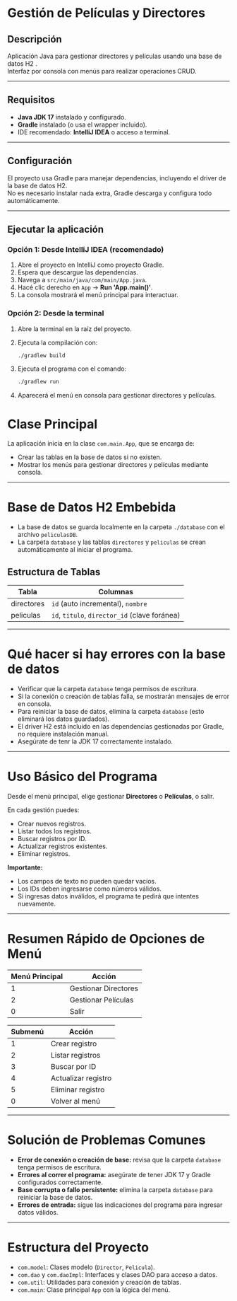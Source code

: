 # Gestión de Películas y Directores

## Descripción

Aplicación Java para gestionar directores y películas usando una base de datos H2 .  
Interfaz por consola con menús para realizar operaciones CRUD.

---

## Requisitos

- **Java JDK 17** instalado y configurado.
- **Gradle** instalado (o usa el wrapper incluido).
- IDE recomendado: **IntelliJ IDEA** o acceso a terminal.

---

## Configuración

El proyecto usa Gradle para manejar dependencias, incluyendo el driver de la base de datos H2.  
No es necesario instalar nada extra, Gradle descarga y configura todo automáticamente.

---

## Ejecutar la aplicación

### Opción 1: Desde IntelliJ IDEA (recomendado)

1. Abre el proyecto en IntelliJ como proyecto Gradle.
2. Espera que descargue las dependencias.
3. Navega a `src/main/java/com/main/App.java`.
4. Hacé clic derecho en `App` → **Run 'App.main()'**.
5. La consola mostrará el menú principal para interactuar.

### Opción 2: Desde la terminal

1. Abre la terminal en la raíz del proyecto.
2. Ejecuta la compilación con:

   ```bash
   ./gradlew build
3. Ejecuta el programa con el comando:
   ```bash
   ./gradlew run
5. Aparecerá el menú en consola para gestionar directores y películas.

# Clase Principal

La aplicación inicia en la clase `com.main.App`, que se encarga de:

- Crear las tablas en la base de datos si no existen.
- Mostrar los menús para gestionar directores y películas mediante consola.

---

# Base de Datos H2 Embebida

- La base de datos se guarda localmente en la carpeta `./database` con el archivo `peliculasDB`.
- La carpeta `database` y las tablas `directores` y `peliculas` se crean automáticamente al iniciar el programa.

## Estructura de Tablas

| Tabla      | Columnas                                  |
|------------|------------------------------------------|
| directores | `id` (auto incremental), `nombre`        |
| peliculas  | `id`, `titulo`, `director_id` (clave foránea) |

---

# Qué hacer si hay errores con la base de datos

- Verificar que la carpeta `database` tenga permisos de escritura.
- Si la conexión o creación de tablas falla, se mostrarán mensajes de error en consola.
- Para reiniciar la base de datos, elimina la carpeta `database` (esto eliminará los datos guardados).
- El driver H2 está incluido en las dependencias gestionadas por Gradle, no requiere instalación manual.
- Asegúrate de tenr la JDK 17 correctamente instalado.

---

# Uso Básico del Programa

Desde el menú principal, elige gestionar **Directores** o **Películas**, o salir.

En cada gestión puedes:

- Crear nuevos registros.
- Listar todos los registros.
- Buscar registros por ID.
- Actualizar registros existentes.
- Eliminar registros.

**Importante:**

- Los campos de texto no pueden quedar vacíos.
- Los IDs deben ingresarse como números válidos.
- Si ingresas datos inválidos, el programa te pedirá que intentes nuevamente.

---

# Resumen Rápido de Opciones de Menú

| Menú Principal | Acción               |
|----------------|----------------------|
| 1              | Gestionar Directores |
| 2              | Gestionar Películas  |
| 0              | Salir                |

| Submenú | Acción              |
|---------|---------------------|
| 1       | Crear registro      |
| 2       | Listar registros    |
| 3       | Buscar por ID       |
| 4       | Actualizar registro |
| 5       | Eliminar registro   |
| 0       | Volver al menú      |

---

# Solución de Problemas Comunes

- **Error de conexión o creación de base:** revisa que la carpeta `database` tenga permisos de escritura.
- **Errores al correr el programa:** asegúrate de tener JDK 17 y Gradle configurados correctamente.
- **Base corrupta o fallo persistente:** elimina la carpeta `database` para reiniciar la base de datos.
- **Errores de entrada:** sigue las indicaciones del programa para ingresar datos válidos.

---

# Estructura del Proyecto

- `com.model`: Clases modelo (`Director`, `Pelicula`).
- `com.dao` y `com.daoImpl`: Interfaces y clases DAO para acceso a datos.
- `com.util`: Utilidades para conexión y creación de tablas.
- `com.main`: Clase principal `App` con la lógica del menú.

